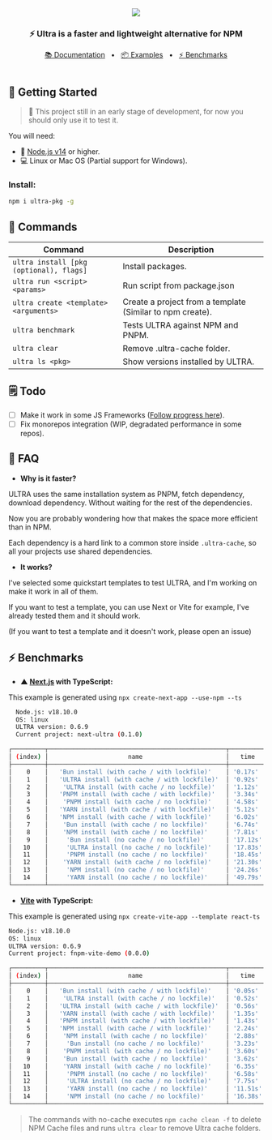 <div align="center">
  <a href="https://ultra.vercel.app/">
  <img src="https://i.imgur.com/hhX5nO1.png" />
  </a>
  <p><h3><strong>⚡ <strong>Ultra</strong> is a faster and lightweight alternative for NPM</strong></h3></p>
  <a href="https://ultrapkg.dev/docs/get-started">📚 Documentation</a>
  <span>&nbsp;&nbsp;•&nbsp;&nbsp;</span>
  <a href="https://github.com/nachoaldamav/ultra/tree/main/examples">📦 Examples</a>
  <span>&nbsp;&nbsp;•&nbsp;&nbsp;</span>
  <a href="#-benchmarks">⚡ Benchmarks</a>
  <br /><br />
</div>

## 🚀 Getting Started

> 🚧 This project still in an early stage of development, for now you should only use it to test it.

You will need:

- 🍃 [Node.js v14](https://nodejs.org/en/) or higher.
- 💻 Linux or Mac OS (Partial support for Windows).

### **Install:**

```bash
npm i ultra-pkg -g
```

## 🔭 Commands

| Command                                 | Description                                               |
| --------------------------------------- | --------------------------------------------------------- |
| `ultra install [pkg (optional), flags]` | Install packages.                                         |
| `ultra run <script> <params>`           | Run script from package.json                              |
| `ultra create <template> <arguments>`   | Create a project from a template (Similar to npm create). |
| `ultra benchmark`                       | Tests ULTRA against NPM and PNPM.                         |
| `ultra clear`                           | Remove .ultra-cache folder.                               |
| `ultra ls <pkg>`                        | Show versions installed by ULTRA.                         |

## 🗒️ Todo

- [ ] Make it work in some JS Frameworks ([Follow progress here](https://github.com/nachoaldamav/ultra/issues?q=is%3Aissue+is%3Aopen+label%3Aframeworks)).
- [ ] Fix monorepos integration (WIP, degradated performance in some repos).

## 🤔 FAQ

- **Why is it faster?**

ULTRA uses the same installation system as PNPM, fetch dependency, download dependency. Without waiting for the rest of the dependencies.

Now you are probably wondering how that makes the space more efficient than in NPM.

Each dependency is a hard link to a common store inside `.ultra-cache`, so all your projects use shared dependencies.

- **It works?**

I've selected some quickstart templates to test ULTRA, and I'm working on make it work in all of them.

If you want to test a template, you can use Next or Vite for example, I've already tested them and it should work.

(If you want to test a template and it doesn't work, please open an issue)

## ⚡ Benchmarks

- **▲ [Next.js](https://nextjs.org/) with TypeScript:**

This example is generated using `npx create-next-app --use-npm --ts`

```bash
  Node.js: v18.10.0
  OS: linux
  ULTRA version: 0.6.9
  Current project: next-ultra (0.1.0)

┌─────────┬─────────────────────────────────────────────────┬──────────┬───────┐
│ (index) │                      name                       │   time   │ group │
├─────────┼─────────────────────────────────────────────────┼──────────┼───────┤
│    0    │   'Bun install (with cache / with lockfile)'    │ '0.17s'  │   3   │
│    1    │   'ULTRA install (with cache / with lockfile)'  │ '0.92s'  │   3   │
│    2    │    'ULTRA install (with cache / no lockfile)'   │ '1.12s'  │   2   │
│    3    │   'PNPM install (with cache / with lockfile)'   │ '3.34s'  │   3   │
│    4    │    'PNPM install (with cache / no lockfile)'    │ '4.58s'  │   2   │
│    5    │   'YARN install (with cache / with lockfile)'   │ '5.12s'  │   3   │
│    6    │   'NPM install (with cache / with lockfile)'    │ '6.02s'  │   3   │
│    7    │    'Bun install (with cache / no lockfile)'     │ '6.74s'  │   2   │
│    8    │    'NPM install (with cache / no lockfile)'     │ '7.81s'  │   2   │
│    9    │     'Bun install (no cache / no lockfile)'      │ '17.12s' │   1   │
│   10    │     'ULTRA install (no cache / no lockfile)'    │ '17.83s' │   1   │
│   11    │     'PNPM install (no cache / no lockfile)'     │ '18.45s' │   1   │
│   12    │    'YARN install (with cache / no lockfile)'    │ '21.30s' │   2   │
│   13    │     'NPM install (no cache / no lockfile)'      │ '24.26s' │   1   │
│   14    │     'YARN install (no cache / no lockfile)'     │ '49.79s' │   1   │
└─────────┴─────────────────────────────────────────────────┴──────────┴───────┘
```

- **[Vite](https://vitejs.dev/) with TypeScript:**

This example is generated using `npx create-vite-app --template react-ts`

```bash
Node.js: v18.10.0
OS: linux
ULTRA version: 0.6.9
Current project: fnpm-vite-demo (0.0.0)

┌─────────┬─────────────────────────────────────────────────┬──────────┬───────┐
│ (index) │                      name                       │   time   │ group │
├─────────┼─────────────────────────────────────────────────┼──────────┼───────┤
│    0    │   'Bun install (with cache / with lockfile)'    │ '0.05s'  │   3   │
│    1    │    'ULTRA install (with cache / no lockfile)'   │ '0.52s'  │   2   │
│    2    │   'ULTRA install (with cache / with lockfile)'  │ '0.56s'  │   3   │
│    3    │   'YARN install (with cache / with lockfile)'   │ '1.35s'  │   3   │
│    4    │   'PNPM install (with cache / with lockfile)'   │ '1.43s'  │   3   │
│    5    │   'NPM install (with cache / with lockfile)'    │ '2.24s'  │   3   │
│    6    │    'NPM install (with cache / no lockfile)'     │ '2.88s'  │   2   │
│    7    │     'Bun install (no cache / no lockfile)'      │ '3.23s'  │   1   │
│    8    │    'PNPM install (with cache / no lockfile)'    │ '3.60s'  │   2   │
│    9    │    'Bun install (with cache / no lockfile)'     │ '3.62s'  │   2   │
│   10    │    'YARN install (with cache / no lockfile)'    │ '6.35s'  │   2   │
│   11    │     'PNPM install (no cache / no lockfile)'     │ '6.58s'  │   1   │
│   12    │     'ULTRA install (no cache / no lockfile)'    │ '7.75s'  │   1   │
│   13    │     'YARN install (no cache / no lockfile)'     │ '11.51s' │   1   │
│   14    │     'NPM install (no cache / no lockfile)'      │ '16.38s' │   1   │
└─────────┴─────────────────────────────────────────────────┴──────────┴───────┘
```

> The commands with no-cache executes `npm cache clean -f` to delete NPM Cache files and runs `ultra clear` to remove Ultra cache folders.
